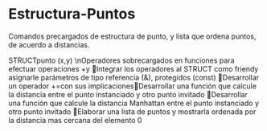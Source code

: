 # Estructura-Puntos
Comandos precargados de estructura de punto, y lista que ordena puntos, de acuerdo a distancias.

STRUCTpunto (x,y)
\nOperadores sobrecargados en funciones para efectuar operaciones +y 
Integrar los operadores al STRUCT como friendy asignarle parámetros de tipo referencia (&), protegidos (const) 
Desarrollar un operador +=con sus implicacionesDesarrollar una función que calcule la distancia entre el punto instanciado y otro punto invitado
Desarrollar una función que calcule la distancia Manhattan entre el punto instanciado y otro punto invitado
Elaborar una lista de puntos y mostrarla ordenada por la distancia mas cercana del elemento 0
